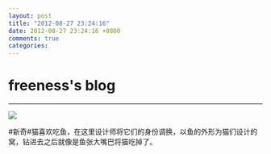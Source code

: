 ```yaml
---
layout: post
title: "2012-08-27 23:24:16"
date: 2012-08-27 23:24:16 +0800
comments: true
categories: 
---
```


# freeness's blog

----------

![](http://okqmqrbgo.bkt.clouddn.com/201208272324161.jpg)

>
\#新奇\#猫喜欢吃鱼，在这里设计师将它们的身份调换，以鱼的外形为猫们设计的窝，钻进去之后就像是鱼张大嘴巴将猫吃掉了。